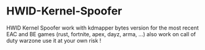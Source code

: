 # HWID-Kernel-Spoofer

HWID Kernel Spoofer work with kdmapper bytes version for the most recent EAC and BE games (rust, fortnite, apex, dayz, arma, ...) also work on call of duty warzone use it at your own risk !


